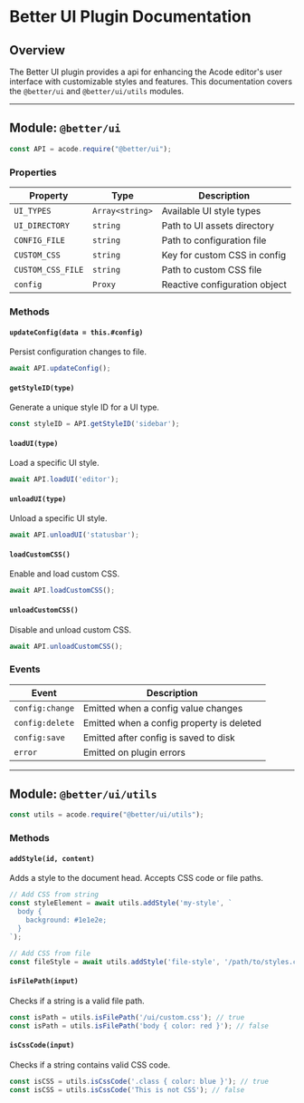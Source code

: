 # Better UI Plugin Documentation

## Overview
The Better UI plugin provides a api for enhancing the Acode editor's user interface with customizable styles and features. This documentation covers the `@better/ui` and `@better/ui/utils` modules.

---

## Module: `@better/ui`
```js
const API = acode.require("@better/ui");
```

### Properties
| Property | Type | Description |
|----------|------|-------------|
| `UI_TYPES` | `Array<string>` | Available UI style types |
| `UI_DIRECTORY` | `string` | Path to UI assets directory |
| `CONFIG_FILE` | `string` | Path to configuration file |
| `CUSTOM_CSS` | `string` | Key for custom CSS in config |
| `CUSTOM_CSS_FILE` | `string` | Path to custom CSS file |
| `config` | `Proxy` | Reactive configuration object |

### Methods

#### `updateConfig(data = this.#config)`
Persist configuration changes to file.

```javascript
await API.updateConfig();
```

#### `getStyleID(type)`
Generate a unique style ID for a UI type.

```javascript
const styleID = API.getStyleID('sidebar');
```

#### `loadUI(type)`
Load a specific UI style.

```javascript
await API.loadUI('editor');
```

#### `unloadUI(type)`
Unload a specific UI style.

```javascript
await API.unloadUI('statusbar');
```

#### `loadCustomCSS()`
Enable and load custom CSS.

```javascript
await API.loadCustomCSS();
```

#### `unloadCustomCSS()`
Disable and unload custom CSS.

```javascript
await API.unloadCustomCSS();
```

### Events
| Event | Description |
|-------|-------------|
| `config:change` | Emitted when a config value changes |
| `config:delete` | Emitted when a config property is deleted |
| `config:save` | Emitted after config is saved to disk |
| `error` | Emitted on plugin errors |

---

## Module: `@better/ui/utils`
```js
const utils = acode.require("@better/ui/utils");
```

### Methods

#### `addStyle(id, content)`
Adds a style to the document head. Accepts CSS code or file paths.

```javascript
// Add CSS from string
const styleElement = await utils.addStyle('my-style', `
  body {
    background: #1e1e2e;
  }
`);

// Add CSS from file
const fileStyle = await utils.addStyle('file-style', '/path/to/styles.css');
```

#### `isFilePath(input)`
Checks if a string is a valid file path.

```javascript
const isPath = utils.isFilePath('/ui/custom.css'); // true
const isPath = utils.isFilePath('body { color: red }'); // false
```

#### `isCssCode(input)`
Checks if a string contains valid CSS code.

```javascript
const isCSS = utils.isCssCode('.class { color: blue }'); // true
const isCSS = utils.isCssCode('This is not CSS'); // false
```
